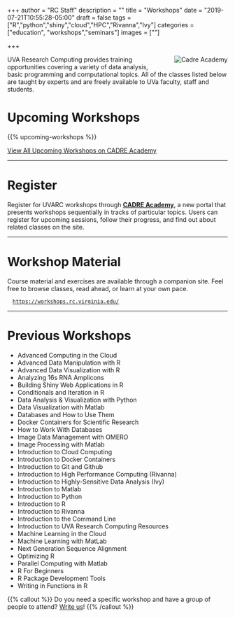 +++
author = "RC Staff"
description = ""
title = "Workshops"
date = "2019-07-21T10:55:28-05:00"
draft = false
tags = ["R","python","shiny","cloud","HPC","Rivanna","Ivy"]
categories = ["education", "workshops","seminars"]
images = [""]

+++

<a href = "https://education.cadre.virginia.edu/"><img src="/images/logos/cadre_academy_logo.png" alt="Cadre Academy" align=right style="max-width:40%; padding-left:25px; padding-bottom:10px;" /></a>
<p class=lead>UVA Research Computing provides training opportunities covering a variety of data analysis, basic programming and computational topics. All of the classes listed below are taught by experts and are freely available to UVa faculty, staff and students.</p>


# Upcoming Workshops

{{% upcoming-workshops %}}

<!-- [<button class="btn btn-warning">View All Upcoming Workshops on CADRE Academy &#8599;<span class="glyphicon glyphicon-new-window"></span></button>]() -->
<a href="https://education.cadre.virginia.edu/" class="btn btn-warning" target="_new"> View All Upcoming Workshops on CADRE Academy </a>

- - - 

# Register
Register for UVARC workshops through <a style="font-weight:bold;" href="https://education.cadre.virginia.edu/">CADRE Academy</a>, a new portal that presents workshops sequentially in tracks of particular topics. Users can register for upcoming sessions, follow their progress, and find out about related classes on the site.

- - -

# Workshop Material
Course material and exercises are available through a companion site. Feel free to browse classes, read ahead, or learn at your own pace.
  <div style="margin:12px;"><code><a href="https://workshops.rc.virginia.edu/lesson/" target="_new">https://workshops.rc.virginia.edu/</a></code></div>

- - -

# Previous Workshops

- Advanced Computing in the Cloud
- Advanced Data Manipulation with R
- Advanced Data Visualization with R
- Analyzing 16s RNA Amplicons
- Building Shiny Web Applications in R
- Conditionals and Iteration in R
- Data Analysis & Visualization with Python
- Data Visualization with Matlab
- Databases and How to Use Them
- Docker Containers for Scientific Research
- How to Work With Databases
- Image Data Management with OMERO
- Image Processing with Matlab
- Introduction to Cloud Computing
- Introduction to Docker Containers
- Introduction to Git and Github
- Introduction to High Performance Computing (Rivanna)
- Introduction to Highly-Sensitive Data Analysis (Ivy)
- Introduction to Matlab
- Introduction to Python
- Introduction to R
- Introduction to Rivanna
- Introduction to the Command Line
- Introduction to UVA Research Computing Resources
- Machine Learning in the Cloud
- Machine Learning with MatLab
- Next Generation Sequence Alignment
- Optimizing R
- Parallel Computing with Matlab
- R For Beginners
- R Package Development Tools
- Writing in Functions in R

{{% callout %}}
Do you need a specific workshop and have a group of people to attend? [Write us](//uvarc.io/support)!
{{% /callout %}}
